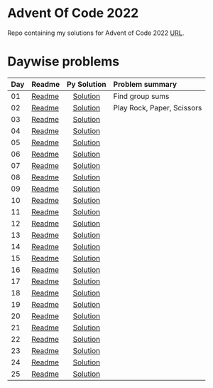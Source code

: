 # Advent Of Code 2022

Repo containing my solutions for Advent of Code 2022 [URL](https://adventofcode.com/2022). 


# Daywise problems


Day  | Readme                       | Py Solution                          | Problem summary
:--- | :-------                     | :-----------------------------------:| :---------------
01   | [Readme](./Day01/readme.md)  | [Solution](./Day01/d01_solution.R)   | Find group sums
02   | [Readme](./Day02/readme.md)  | [Solution](./Day02/d02_solution.R)   | Play Rock, Paper, Scissors
03   | [Readme](./Day03/readme.md)  | [Solution](./Day03/d03_solution.R)   | 
04   | [Readme](./Day04/readme.md)  | [Solution](./Day04/d04_solution.R)   | 
05   | [Readme](./Day05/readme.md)  | [Solution](./Day05/d05_solution.R)   | 
06   | [Readme](./Day06/readme.md)  | [Solution](./Day06/d06_solution.R)   | 
07   | [Readme](./Day07/readme.md)  | [Solution](./Day07/d07_solution.R)   | 
08   | [Readme](./Day08/readme.md)  | [Solution](./Day08/d08_solution.R)   | 
09   | [Readme](./Day09/readme.md)  | [Solution](./Day09/d09_solution.R)   | 
10   | [Readme](./Day10/readme.md)  | [Solution](./Day10/d10_solution.R)   | 
11   | [Readme](./Day11/readme.md)  | [Solution](./Day11/d11_solution.R)   | 
12   | [Readme](./Day12/readme.md)  | [Solution](./Day12/d12_solution.R)   | 
13   | [Readme](./Day13/readme.md)  | [Solution](./Day13/d13_solution.R)   | 
14   | [Readme](./Day14/readme.md)  | [Solution](./Day14/d14_solution.R)   | 
15   | [Readme](./Day15/readme.md)  | [Solution](./Day15/d15_solution.R)   | 
16   | [Readme](./Day16/readme.md)  | [Solution](./Day16/d16_solution.R)   | 
17   | [Readme](./Day17/readme.md)  | [Solution](./Day17/d17_solution.R)   | 
18   | [Readme](./Day18/readme.md)  | [Solution](./Day18/d18_solution.R)   | 
19   | [Readme](./Day19/readme.md)  | [Solution](./Day19/d19_solution.R)   | 
20   | [Readme](./Day20/readme.md)  | [Solution](./Day20/d20_solution.R)   | 
21   | [Readme](./Day21/readme.md)  | [Solution](./Day21/d21_solution.R)   | 
22   | [Readme](./Day22/readme.md)  | [Solution](./Day22/d22_path_find.R)  | 
23   | [Readme](./Day23/readme.md)  | [Solution](./Day23/d23_solution.R)   | 
24   | [Readme](./Day24/readme.md)  | [Solution](./Day24/d24_solution.R)   | 
25   | [Readme](./Day25/readme.md)  | [Solution](./Day25/d25_solution.R)   | 

